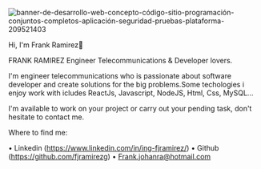 

![banner-de-desarrollo-web-concepto-código-sitio-programación-conjuntos-completos-aplicación-seguridad-pruebas-plataforma-209521403](https://user-images.githubusercontent.com/89478677/207124455-36b13c5e-e3e0-4936-a33d-5e0e0d61087f.jpg)

Hi, I'm Frank Ramirez👋

FRANK RAMIREZ
Engineer Telecommunications & Developer lovers.

I'm engineer telecommunications who is passionate about software developer and create solutions for the big problems.Some techologies i enjoy work with icludes ReactJs, Javascript, NodeJS, Html, Css, MySQL...

I'm available to work on your project or carry out your pending task, don't hesitate to contact me.
  
Where to find me:

•	Linkedin (https://www.linkedin.com/in/ing-fjramirez/)
•	Github (https://github.com/fjramirezg)
•	Frank.johanra@hotmail.com




